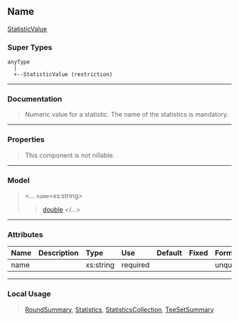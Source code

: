 ## Name ##

[StatisticValue](CStatisticValue.md)
### Super Types ###
```
anyType
  |
  +--StatisticValue (restriction)
```


---


### Documentation ###


> Numeric value for a statistic. The name of the statistics is mandatory.


---



### Properties ###

> This component is not nillable.

---


### Model ###

> <...  `name`=xs:string>
> > [double](Sdouble.md)
> > </...>

---


### Attributes ###

| **Name** | **Description** | **Type** | **Use** | **Default** | **Fixed** | **Form** |
|:---------|:----------------|:---------|:--------|:------------|:----------|:---------|
| name     |                 | xs:string | required |             |           | unqualified |


---


### Local Usage ###

> [RoundSummary](CRoundSummary.md), [Statistics](CStatistics.md), [StatisticsCollection](CStatisticsCollection.md), [TeeSetSummary](CTeeSetSummary.md)